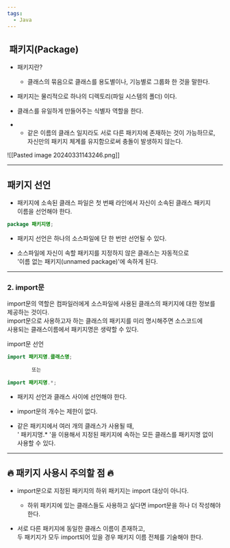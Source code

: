 ```yaml
---
tags:
  - Java
---
```

##  패키지(Package)

- 패키지란?
    - 클래스의 묶음으로 클래스를 용도별이나, 기능별로 그룹화 한 것을 말한다.

- 패키지는 물리적으로 하나의 디렉토리(파일 시스템의 폴더) 이다.
-  클래스를 유일하게 만들어주는 식별자 역할을 한다.
- - 같은 이름의 클래스 일지라도 서로 다른 패키지에 존재하는 것이 가능하므로,  
    자신만의 패키지 체계를 유지함으로써 충돌이 발생하지 않는다.


![[Pasted image 20240331143246.png]]


----
## 패키지 선언

- 패키지에 소속된 클래스 파일은 첫 번째 라인에서 자신이 소속된 클래스 패키지  
    이름을 선언해야 한다.

```java
package 패키지명;   
```

- 패키지 선언은 하나의 소스파일에 단 한 번만 선언될 수 있다.
    
- 소스파일에 자신이 속할 패키지를 지정하지 않은 클래스는 자동적으로  
    '이름 없는 패키지(unnamed package)'에 속하게 된다.


----

### 2. import문

import문의 역할은 컴파일러에게 소스파일에 사용된 클래스의 패키지에 대한 정보를  
제공하는 것이다.  
import문으로 사용하고자 하는 클래스의 패키지를 미리 명시해주면 소스코드에  
사용되는 클래스이름에서 패키지명은 생략할 수 있다.


import문 선언

```java
import 패키지명.클래스명;
		
        또는
        
import 패키지명.*;
```

- 패키지 선언과 클래스 사이에 선언해야 한다.
    
- import문의 개수는 제한이 없다.
    
- 같은 패키지에서 여러 개의 클래스가 사용될 때,  
    ' 패키지명.* '을 이용해서 지정된 패키지에 속하는 모든 클래스를 패키지명 없이  
    사용할 수 있다.

-----

## 🔥 패키지 사용시 주의할 점 🔥

- import문으로 지정된 패키지의 하위 패키지는 import 대상이 아니다.
    
    - 하위 패키지에 있는 클래스들도 사용하고 싶다면 import문을 하나 더 작성해야 한다.
- 서로 다른 패키지에 동일한 클래스 이름이 존재하고,  
    두 패키지가 모두 import되어 있을 경우 패키지 이름 전체를 기술해야 한다.